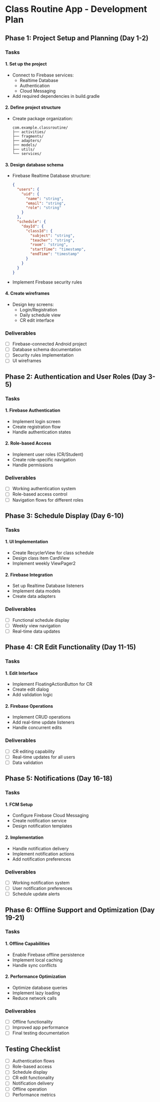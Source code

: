 # Class Routine App - Development Plan

## Phase 1: Project Setup and Planning (Day 1-2)

### Tasks

#### 1. Set up the project
- Connect to Firebase services:
  - Realtime Database
  - Authentication 
  - Cloud Messaging
- Add required dependencies in build.gradle

#### 2. Define project structure
- Create package organization:
  ```
  com.example.classroutine/
  ├── activities/
  ├── fragments/
  ├── adapters/
  ├── models/
  ├── utils/
  └── services/
  ```

#### 3. Design database schema
- Firebase Realtime Database structure:
  ```json
  {
    "users": {
      "uid": {
        "name": "string",
        "email": "string",
        "role": "string"
      }
    },
    "schedule": {
      "dayId": {
        "classId": {
          "subject": "string",
          "teacher": "string",
          "room": "string",
          "startTime": "timestamp",
          "endTime": "timestamp"
        }
      }
    }
  }
  ```
- Implement Firebase security rules

#### 4. Create wireframes
- Design key screens:
  - Login/Registration
  - Daily schedule view
  - CR edit interface

### Deliverables
- [ ] Firebase-connected Android project
- [ ] Database schema documentation
- [ ] Security rules implementation
- [ ] UI wireframes

## Phase 2: Authentication and User Roles (Day 3-5)

### Tasks

#### 1. Firebase Authentication
- Implement login screen
- Create registration flow
- Handle authentication states

#### 2. Role-based Access
- Implement user roles (CR/Student)
- Create role-specific navigation
- Handle permissions

### Deliverables
- [ ] Working authentication system
- [ ] Role-based access control
- [ ] Navigation flows for different roles

## Phase 3: Schedule Display (Day 6-10)

### Tasks

#### 1. UI Implementation
- Create RecyclerView for class schedule
- Design class item CardView
- Implement weekly ViewPager2

#### 2. Firebase Integration
- Set up Realtime Database listeners
- Implement data models
- Create data adapters

### Deliverables
- [ ] Functional schedule display
- [ ] Weekly view navigation
- [ ] Real-time data updates

## Phase 4: CR Edit Functionality (Day 11-15)

### Tasks

#### 1. Edit Interface
- Implement FloatingActionButton for CR
- Create edit dialog
- Add validation logic

#### 2. Firebase Operations
- Implement CRUD operations
- Add real-time update listeners
- Handle concurrent edits

### Deliverables
- [ ] CR editing capability
- [ ] Real-time updates for all users
- [ ] Data validation

## Phase 5: Notifications (Day 16-18)

### Tasks

#### 1. FCM Setup
- Configure Firebase Cloud Messaging
- Create notification service
- Design notification templates

#### 2. Implementation
- Handle notification delivery
- Implement notification actions
- Add notification preferences

### Deliverables
- [ ] Working notification system
- [ ] User notification preferences
- [ ] Schedule update alerts

## Phase 6: Offline Support and Optimization (Day 19-21)

### Tasks

#### 1. Offline Capabilities
- Enable Firebase offline persistence
- Implement local caching
- Handle sync conflicts

#### 2. Performance Optimization
- Optimize database queries
- Implement lazy loading
- Reduce network calls

### Deliverables
- [ ] Offline functionality
- [ ] Improved app performance
- [ ] Final testing documentation

## Testing Checklist
- [ ] Authentication flows
- [ ] Role-based access
- [ ] Schedule display
- [ ] CR edit functionality
- [ ] Notification delivery
- [ ] Offline operation
- [ ] Performance metrics
